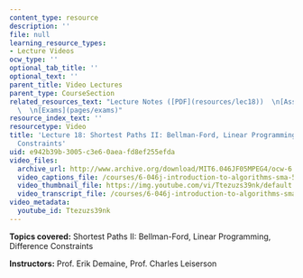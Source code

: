 ```yaml
---
content_type: resource
description: ''
file: null
learning_resource_types:
- Lecture Videos
ocw_type: ''
optional_tab_title: ''
optional_text: ''
parent_title: Video Lectures
parent_type: CourseSection
related_resources_text: "Lecture Notes ([PDF](resources/lec18))  \n[Assignments](pages/assignments)\
  \  \n[Exams](pages/exams)"
resource_index_text: ''
resourcetype: Video
title: 'Lecture 18: Shortest Paths II: Bellman-Ford, Linear Programming, Difference
  Constraints'
uid: e942b39b-3005-c3e6-0aea-fd8ef255efda
video_files:
  archive_url: http://www.archive.org/download/MIT6.046JF05MPEG4/ocw-6.046-16nov2005-220k.mp4
  video_captions_file: /courses/6-046j-introduction-to-algorithms-sma-5503-fall-2005/954e0884c3e35781b5f3b568985a73a0_Ttezuzs39nk.vtt
  video_thumbnail_file: https://img.youtube.com/vi/Ttezuzs39nk/default.jpg
  video_transcript_file: /courses/6-046j-introduction-to-algorithms-sma-5503-fall-2005/d4407d384434057fe0733bcb812c336e_Ttezuzs39nk.pdf
video_metadata:
  youtube_id: Ttezuzs39nk
---
```


**Topics covered:** Shortest Paths II: Bellman-Ford, Linear Programming, Difference Constraints

**Instructors:** Prof. Erik Demaine, Prof. Charles Leiserson